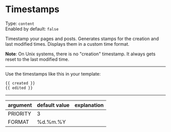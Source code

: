 # Timestamps

Type: `content`  
Enabled by default: `false`

Timestamp your pages and posts. Generates stamps for the creation and last modified times. Displays them in a custom time format.

**Note**: On Unix systems, there is no "creation" timestamp. It always gets reset to the last modified time.

---

Use the timestamps like this in your template:
```html
{{ created }}
{{ edited }}
```

---

|argument				|default value		|explanation									|
|-----------------------|-------------------|-----------------------------------------------|
|PRIORITY				|3					|												|
|FORMAT					|%d.%m.%Y			|												|
